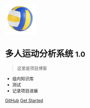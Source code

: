 <!-- _coverpage.md -->

![logo](logo.png) 

# 多人运动分析系统 <small>1.0</small>

> 这里是项目博客

- 组内知识库 
- 测试
- 记录项目进展

[GitHub](https://github.com/Wentao677/RoutieApp)
[Get Started](README.md)